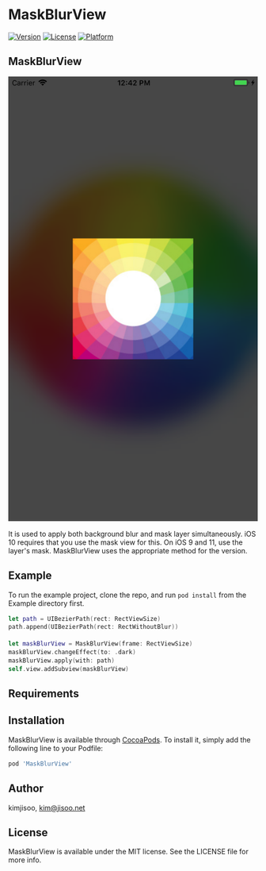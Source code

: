 # MaskBlurView

[![Version](https://img.shields.io/cocoapods/v/MaskBlurView.svg?style=flat)](http://cocoapods.org/pods/MaskBlurView)
[![License](https://img.shields.io/cocoapods/l/MaskBlurView.svg?style=flat)](http://cocoapods.org/pods/MaskBlurView)
[![Platform](https://img.shields.io/cocoapods/p/MaskBlurView.svg?style=flat)](http://cocoapods.org/pods/MaskBlurView)

## MaskBlurView

![alt tag](https://github.com/kjisoo/MaskBlurView/blob/master/Screens/screen1.png)

It is used to apply both background blur and mask layer simultaneously.
iOS 10 requires that you use the mask view for this.
On iOS 9 and 11, use the layer's mask.
MaskBlurView uses the appropriate method for the version.

## Example

To run the example project, clone the repo, and run `pod install` from the Example directory first.
```swift
let path = UIBezierPath(rect: RectViewSize)
path.append(UIBezierPath(rect: RectWithoutBlur))

let maskBlurView = MaskBlurView(frame: RectViewSize)
maskBlurView.changeEffect(to: .dark)
maskBlurView.apply(with: path)
self.view.addSubview(maskBlurView)
```

## Requirements

## Installation

MaskBlurView is available through [CocoaPods](http://cocoapods.org). To install
it, simply add the following line to your Podfile:

```ruby
pod 'MaskBlurView'
```

## Author

kimjisoo, kim@jisoo.net

## License

MaskBlurView is available under the MIT license. See the LICENSE file for more info.
